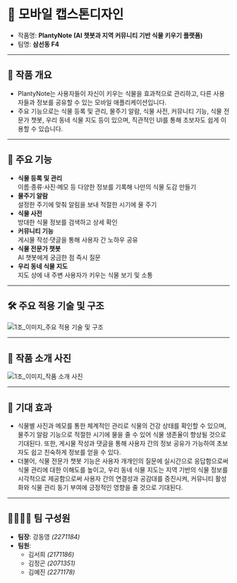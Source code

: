 # 🌱 **모바일 캡스톤디자인**
- 작품명: **PlantyNote (AI 챗봇과 지역 커뮤니티 기반 식물 키우기 플랫폼)**
- 팀명: **삼선동 F4**

---

## 🎯 작품 개요
- PlantyNote는 사용자들이 자신이 키우는 식물을 효과적으로 관리하고, 다른 사용자들과 정보를 공유할 수 있는 모바일 애플리케이션입니다.  
- 주요 기능으로는 식물 등록 및 관리, 물주기 알람, 식물 사전, 커뮤니티 기능, 식물 전문가 챗봇, 우리 동네 식물 지도 등이 있으며, 직관적인 UI를 통해 초보자도 쉽게 이용할 수 있습니다.

---

## 🚀 주요 기능
- **식물 등록 및 관리**  
  이름·종류·사진·메모 등 다양한 정보를 기록해 나만의 식물 도감 만들기  
- **물주기 알람**  
  설정한 주기에 맞춰 알림을 보내 적절한 시기에 물 주기  
- **식물 사전**  
  방대한 식물 정보를 검색하고 상세 확인  
- **커뮤니티 기능**  
  게시물 작성·댓글을 통해 사용자 간 노하우 공유  
- **식물 전문가 챗봇**  
  AI 챗봇에게 궁금한 점 즉시 질문  
- **우리 동네 식물 지도**  
  지도 상에 내 주변 사용자가 키우는 식물 보기 및 소통

---

## 🛠️ 주요 적용 기술 및 구조
![1조_이미지_주요 적용 기술 및 구조](https://github.com/user-attachments/assets/d15381e1-aeb1-4a52-af2f-f2a5d0572aaf)

---

## 📸 작품 소개 사진
![1조_이미지_작품 소개 사진](https://github.com/user-attachments/assets/773f629c-40b5-465e-ae21-cd2ad33dc542)

---

## 🌟 기대 효과
- 식물별 사진과 메모를 통한 체계적인 관리로 식물의 건강 상태를 확인할 수 있으며, 물주기 알람 기능으로 적절한 시기에 물을 줄 수 있어 식물 생존율이 향상될 것으로 기대된다. 또한, 게시물 작성과 댓글을 통해 사용자 간의 정보 공유가 가능하여 초보자도 쉽고 친숙하게 정보를 얻을 수 있다.
- 더불어, 식물 전문가 챗봇 기능은 사용자 개개인의 질문에 실시간으로 응답함으로써 식물 관리에 대한 이해도를 높이고, 우리 동네 식물 지도는 지역 기반의 식물 정보를 시각적으로 제공함으로써 사용자 간의 연결성과 공감대를 증진시켜, 커뮤니티 활성화와 식물 관리 동기 부여에 긍정적인 영향을 줄 것으로 기대된다.

---

## 👨‍👩‍👧‍👦 팀 구성원
- **팀장**: 강동영 *(2271184)*  
- **팀원**:  
  - 김서희 *(2171186)*  
  - 김정곤 *(2071351)*  
  - 김예진 *(2271178)*
